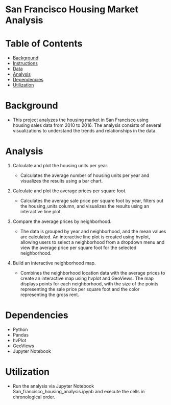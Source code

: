 # San Francisco Housing Market Analysis
# Table of Contents
* [Background](#Background)
* [Instructions](#Instructions)
* [Data](Data)
* [Analysis](#Analysis)
* [Dependencies](#Dependencies)
* [Utilization](#Utilization)

# Background 
* This project analyzes the housing market in San Francisco using housing sales data from 2010 to 2016. The analysis consists of several visualizations to understand the trends and relationships in the data.

# Analysis

1. Calculate and plot the housing units per year.
   * Calculates the average number of housing units per year and visualizes the results using a bar chart.

2. Calculate and plot the average prices per square foot.
   * Calculates the average sale price per square foot by year, filters out the housing_units column, and visualizes the results using an interactive line plot.

3. Compare the average prices by neighborhood.
   * The data is grouped by year and neighborhood, and the mean values are calculated. An interactive line plot is created using hvplot, allowing users to select a neighborhood from a dropdown menu and view the average price per square foot for the selected neighborhood.
  
4. Build an interactive neighborhood map.
   * Combines the neighborhood location data with the average prices to create an interactive map using hvplot and GeoViews. The map displays points for each neighborhood, with the size of the points representing the sale price per square foot and the color representing the gross rent.
  
 # Dependencies
 * Python
 * Pandas
 * hvPlot
 * GeoViews
 * Jupyter Notebook
# Utilization
* Run the analysis via Jupyter Notebook San_francisco_housing_analysis.ipynb and execute the cells in chronological order. 
